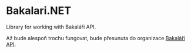 # Bakalari.NET
Library for working with Bakaláři API.

Až bude alespoň trochu fungovat, bude přesunuta do organizace [Bakaláři API](https://github.com/bakalari-api).

